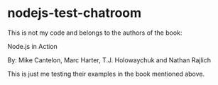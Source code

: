 nodejs-test-chatroom
====================

This is not my code and belongs to the authors of the book:

Node.js in Action

By: Mike Cantelon, Marc Harter, T.J. Holowaychuk and Nathan Rajlich

This is just me testing their examples in the book mentioned above.
